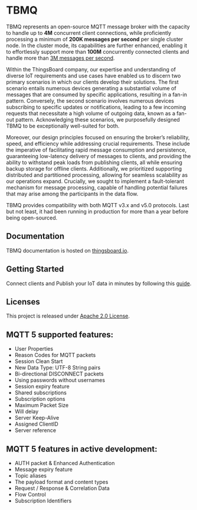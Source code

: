 # TBMQ

TBMQ represents an open-source MQTT message broker with the capacity to handle up to **4M** concurrent client connections, 
while proficiently processing a minimum of **200K messages per second** per single cluster node. 
In the cluster mode, its capabilities are further enhanced, enabling it to effortlessly support more than **100M** concurrently connected clients 
and handle more than [3M messages per second](https://thingsboard.io/docs/mqtt-broker/reference/performance-tests/).

Within the ThingsBoard company, our expertise and understanding of diverse IoT requirements and use cases have enabled us 
to discern two primary scenarios in which our clients develop their solutions.
The first scenario entails numerous devices generating a substantial volume of messages that are consumed by specific
applications, resulting in a fan-in pattern.
Conversely, the second scenario involves numerous devices subscribing to specific updates or notifications,
leading to a few incoming requests that necessitate a high volume of outgoing data, known as a fan-out pattern.
Acknowledging these scenarios, we purposefully designed TBMQ to be exceptionally well-suited for both.

Moreover, our design principles focused on ensuring the broker’s reliability, speed, and efficiency while addressing
crucial requirements.
These include the imperative of facilitating rapid message consumption and persistence, guaranteeing low-latency
delivery of messages to clients,
and providing the ability to withstand peak loads from publishing clients, all while ensuring backup storage for offline
clients.
Additionally, we prioritized supporting distributed and partitioned processing, allowing for seamless scalability as our
operations expand.
Crucially, we sought to implement a fault-tolerant mechanism for message processing, capable of handling potential 
failures that may arise among the participants in the data flow.

TBMQ provides compatibility with both MQTT v3.x and v5.0 protocols.
Last but not least, it had been running in production for more than a year before being open-sourced.

## Documentation

TBMQ documentation is hosted on [thingsboard.io](https://thingsboard.io/docs/mqtt-broker/).

## Getting Started

Connect clients and Publish your IoT data in minutes by following
this [guide](https://thingsboard.io/docs/mqtt-broker/getting-started/).

## Licenses

This project is released under [Apache 2.0 License](./LICENSE).

## MQTT 5 supported features:

- User Properties
- Reason Codes for MQTT packets
- Session Clean Start
- New Data Type: UTF-8 String pairs
- Bi-directional DISCONNECT packets
- Using passwords without usernames
- Session expiry feature
- Shared subscriptions
- Subscription options
- Maximum Packet Size
- Will delay
- Server Keep-Alive
- Assigned ClientID
- Server reference

## MQTT 5 features in active development:

- AUTH packet & Enhanced Authentication
- Message expiry feature
- Topic aliases
- The payload format and content types
- Request / Response & Correlation Data
- Flow Control
- Subscription Identifiers
